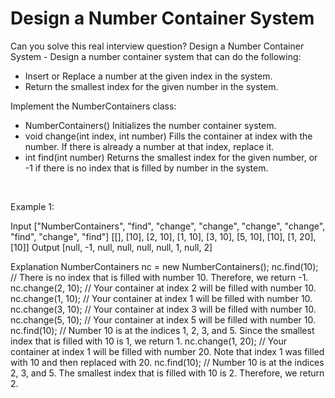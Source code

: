 # Design a Number Container System

Can you solve this real interview question? Design a Number Container System - Design a number container system that can do the following:

 * Insert or Replace a number at the given index in the system.
 * Return the smallest index for the given number in the system.

Implement the NumberContainers class:

 * NumberContainers() Initializes the number container system.
 * void change(int index, int number) Fills the container at index with the number. If there is already a number at that index, replace it.
 * int find(int number) Returns the smallest index for the given number, or -1 if there is no index that is filled by number in the system.

 

Example 1:


Input
["NumberContainers", "find", "change", "change", "change", "change", "find", "change", "find"]
[[], [10], [2, 10], [1, 10], [3, 10], [5, 10], [10], [1, 20], [10]]
Output
[null, -1, null, null, null, null, 1, null, 2]

Explanation
NumberContainers nc = new NumberContainers();
nc.find(10); // There is no index that is filled with number 10. Therefore, we return -1.
nc.change(2, 10); // Your container at index 2 will be filled with number 10.
nc.change(1, 10); // Your container at index 1 will be filled with number 10.
nc.change(3, 10); // Your container at index 3 will be filled with number 10.
nc.change(5, 10); // Your container at index 5 will be filled with number 10.
nc.find(10); // Number 10 is at the indices 1, 2, 3, and 5. Since the smallest index that is filled with 10 is 1, we return 1.
nc.change(1, 20); // Your container at index 1 will be filled with number 20. Note that index 1 was filled with 10 and then replaced with 20. 
nc.find(10); // Number 10 is at the indices 2, 3, and 5. The smallest index that is filled with 10 is 2. Therefore, we return 2.